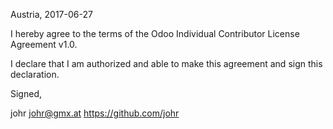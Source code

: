 Austria, 2017-06-27

I hereby agree to the terms of the Odoo Individual Contributor License
Agreement v1.0.

I declare that I am authorized and able to make this agreement and sign this
declaration.

Signed,

johr johr@gmx.at https://github.com/johr


